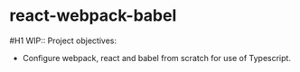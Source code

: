 # react-webpack-babel

#H1 WIP:: Project objectives:
 - Configure webpack, react and babel from scratch for use of Typescript.
